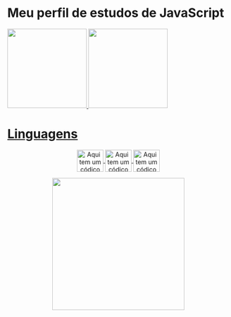 

<!--
**RodriguesOmaisGato/RodriguesOmaisGato** is a ✨ _special_ ✨ repository because its `README.md` (this file) appears on your GitHub profile.

Here are some ideas to get you started:

- 🔭 I’m currently working on ...
- 🌱 I’m currently learning ...
- 👯 I’m looking to collaborate on ...
- 🤔 I’m looking for help with ...
- 💬 Ask me about ...
- 📫 How to reach me: ...
- 😄 Pronouns: ...
- ⚡ Fun fact: ...
-->

<h1>
  Meu perfil de estudos de <strong>JavaScript</strong>
</h1>

<div  align="left">
  <a href="https://github.com/RodriguesOMaisGato">
  <img height="180em" src="https://github-readme-stats.vercel.app/api?username=RodriguesOMaisGato&show_icons=true&theme=dark&include_all_commits=true&count_private=true"/>
  <img height="180em" src="https://github-readme-stats.vercel.app/api/top-langs/?username=RodriguesOMaisGato&layout=compact&langs_count=7&theme=dark"/>
</div>

<h1>Linguagens</h1>

<div style="display: inline_block" align="center">
  
  <img align="center" alt="Aqui tem um códico de JS" height="50" width="60" 
  src="https://cdn.jsdelivr.net/gh/devicons/devicon/icons/javascript/javascript-original.svg" />
  <img align="center" alt="Aqui tem um códico de HTML" height="50" width="60" 
  src="https://cdn.jsdelivr.net/gh/devicons/devicon/icons/html5/html5-original-wordmark.svg" />
  <img align="center" alt="Aqui tem um códico de CSS" height="50" width="60" 
  src="https://cdn.jsdelivr.net/gh/devicons/devicon/icons/css3/css3-original.svg" />
  
</div>
  
<div align="center">
  <img src="https://media4.giphy.com/media/PfHrNe1cSKAjC/giphy.gif?cid=ecf05e47cvx7jaetve0ndq49p6aan6v510dio365p6ftgcji&rid=giphy.gif&ct=g" width="300px" />
</div>  
  
